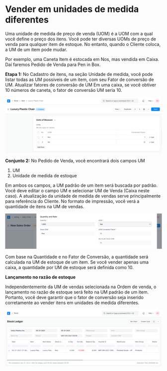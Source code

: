 # Vender em unidades de medida diferentes



Uma unidade de medida de preço de venda (UOM) é a UOM com a qual você define o preço dos itens. Você pode ter diversas UOMs de preço de venda para qualquer item de estoque. No entanto, quando o Cliente coloca, a UM de um item pode mudar.


Por exemplo, uma Caneta Item é estocada em Nos, mas vendida em Caixa. Daí faremos Pedido de Venda para Pen in Box.


**Etapa 1:**
No Cadastro de itens, na seção Unidade de medida, você pode listar todas as UM possíveis de um item, com seu Fator de conversão de UM. Atualizar fatores de conversão de UM
Em uma caixa, se você obtiver 10 números de caneta, o fator de conversão UM seria 10.


![Unidade de medida do item](/files/Item-UOM.png)


**Conjunto 2:** 
No Pedido de Venda, você encontrará dois campos UM


1. UM
2. Unidade de medida de estoque


Em ambos os campos, a UM padrão de um item será buscada por padrão. Você deve editar o campo UM e selecionar UM de Venda (Caixa neste caso). A atualização da unidade de medida de vendas serve principalmente para referência do Cliente. No formato de impressão, você verá a quantidade de itens na UM de vendas.


![Unidade de medida do pedido de venda](/files/Sale-Order-UOM.png)


Com base na Quantidade e no Fator de Conversão, a quantidade será calculada na UM de estoque de um item. Se você vender apenas uma caixa, a quantidade por UM de estoque será definida como 10.


**Lançamento no razão de estoque**


Independentemente da UM de vendas selecionada na Ordem de venda, o lançamento no razão de estoque será feito na UM padrão de um item. Portanto, você deve garantir que o fator de conversão seja inserido corretamente ao vender itens em unidades de medida diferentes.


![UOM no razão de estoque](/files/uom-in-stock-ledger.png)



